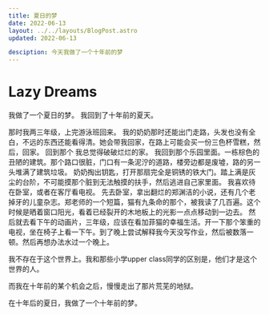 ```yaml
---
title: 夏日的梦
date: 2022-06-13
layout: ../../layouts/BlogPost.astro
updated: 2022-06-13

desciption: 今天我做了一个十年前的梦
---
```


# Lazy Dreams

我做了一个夏日的梦。
我回到了十年前的夏天。

那时我两三年级，上完游泳班回来。
我的奶奶那时还能出门走路，头发也没有全白，不远的东西还能看得清。她会带我回家，在路上可能会买一份三色杯雪糕，然后，回家。
回到那个 我总觉得破破烂烂的家。
我回到那个乐园里面。一栋棕色的丑陋的建筑。那个路口很脏，门口有一条泥泞的道路，楼旁边都是废墟，路的另一头堆满了建筑垃圾。
奶奶掏出钥匙，打开那扇完全是铜锈的铁大门。踏上满是灰尘的台阶，不可能摸那个脏到无法触摸的扶手，然后逃进自己家里面。
我喜欢待在卧室，或者在客厅看电视。
先去卧室，拿出翻烂的郑渊洁的小说，还有几个老掉牙的儿童杂志。郑老师的一个短篇，猫有九条命的那个，被我读了几百遍。这个时候是晒着窗口阳光，看着已经裂开的木地板上的光影一点点移动到一边去。
然后就去看下午的动画片，三年级，应该在看加菲猫的幸福生活。开一下那个笨重的电视，坐在椅子上看一下午。到了晚上尝试解释我今天没写作业，然后被数落一顿。然后再想办法水过一个晚上。

我不存在于这个世界上。我和那些小学upper class同学的区别是，他们才是这个世界的人。

而我在十年前的某个机会之后，慢慢走出了那片荒芜的地狱。

在十年后的夏日，我做了一个十年前的梦。

